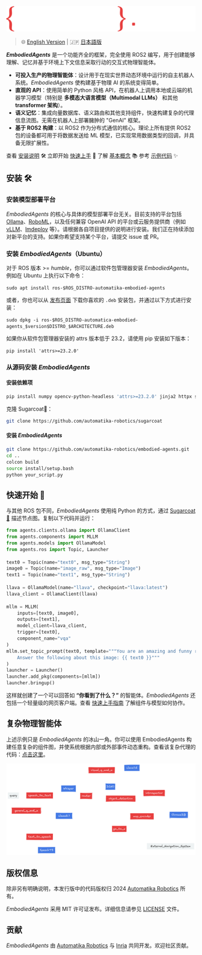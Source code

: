 <picture>
  <source media="(prefers-color-scheme: dark)" srcset="_static/EMBODIED_AGENTS_DARK.png">
  <source media="(prefers-color-scheme: light)" srcset="_static/EMBODIED_AGENTS_LIGHT.png">
  <img alt="EmbodiedAgents Logo." src="_static/EMBODIED_AGENTS_DARK.png">
</picture>
<br/>

> 🌐 [English Version](../README.md) | 🇯🇵 [日本語版](README.ja.md)

**_EmbodiedAgents_** 是一个功能齐全的框架，完全使用 ROS2 编写，用于创建能够理解、记忆并基于环境上下文信息采取行动的交互式物理智能体。

- **可投入生产的物理智能体**：设计用于在现实世界动态环境中运行的自主机器人系统。_EmbodiedAgents_ 使构建基于物理 AI 的系统变得简单。
- **直观的 API**：使用简单的 Python 风格 API，在机器人上调用本地或云端的机器学习模型（特别是 **多模态大语言模型（Multimodal LLMs）** 和其他 **transformer 架构**）。
- **语义记忆**：集成向量数据库、语义路由和其他支持组件，快速构建复杂的代理信息流图。无需在机器人上部署臃肿的 "GenAI" 框架。
- **基于 ROS2 构建**：以 ROS2 作为分布式通信的核心。理论上所有提供 ROS2 包的设备都可用于将数据发送给 ML 模型，已实现常用数据类型的回调，并具备无限扩展性。

查看 [安装说明](https://automatika-robotics.github.io/embodied-agents/installation.html) 🛠️
立即开始 [快速上手](https://automatika-robotics.github.io/embodied-agents/quickstart.html) 🚀
了解 [基本概念](https://automatika-robotics.github.io/embodied-agents/basics.html) 📚
参考 [示例代码](https://automatika-robotics.github.io/embodied-agents/examples/index.html) ✨

## 安装 🛠️

### 安装模型部署平台

_EmbodiedAgents_ 的核心与具体的模型部署平台无关。目前支持的平台包括 [Ollama](https://ollama.com)、[RoboML](https://github.com/automatika-robotics/robo-ml)，以及任何兼容 OpenAI API 的平台或云服务提供商（例如 [vLLM](https://github.com/vllm-project/vllm)、[lmdeploy](https://github.com/InternLM/lmdeploy) 等）。请根据各自项目提供的说明进行安装。我们正在持续添加对新平台的支持。如果你希望支持某个平台，请提交 issue 或 PR。

### 安装 _EmbodiedAgents_（Ubuntu）

对于 ROS 版本 >= _humble_，你可以通过软件包管理器安装 _EmbodiedAgents_。例如在 Ubuntu 上执行以下命令：

`sudo apt install ros-$ROS_DISTRO-automatika-embodied-agents`

或者，你也可以从 [发布页面](https://github.com/automatika-robotics/embodied-agents/releases) 下载你喜欢的 `.deb` 安装包，并通过以下方式进行安装：

`sudo dpkg -i ros-$ROS_DISTRO-automatica-embodied-agents_$version$DISTRO_$ARCHITECTURE.deb`

如果你从软件包管理器安装的 attrs 版本低于 23.2，请使用 pip 安装如下版本：

`pip install 'attrs>=23.2.0'`

### 从源码安装 _EmbodiedAgents_

#### 安装依赖项

```bash
pip install numpy opencv-python-headless 'attrs>=23.2.0' jinja2 httpx setproctitle msgpack msgpack-numpy platformdirs tqdm
```

克隆 Sugarcoat🍬：

```bash
git clone https://github.com/automatika-robotics/sugarcoat
```

#### 安装 _EmbodiedAgents_

```bash
git clone https://github.com/automatika-robotics/embodied-agents.git
cd ..
colcon build
source install/setup.bash
python your_script.py
```

## 快速开始 🚀

与其他 ROS 包不同，_EmbodiedAgents_ 使用纯 Python 的方式，通过 [Sugarcoat🍬](https://www.github.com/automatika-robotics/sugarcoat) 描述节点图。复制以下代码并运行：

```python
from agents.clients.ollama import OllamaClient
from agents.components import MLLM
from agents.models import OllamaModel
from agents.ros import Topic, Launcher

text0 = Topic(name="text0", msg_type="String")
image0 = Topic(name="image_raw", msg_type="Image")
text1 = Topic(name="text1", msg_type="String")

llava = OllamaModel(name="llava", checkpoint="llava:latest")
llava_client = OllamaClient(llava)

mllm = MLLM(
    inputs=[text0, image0],
    outputs=[text1],
    model_client=llava_client,
    trigger=[text0],
    component_name="vqa"
)
mllm.set_topic_prompt(text0, template="""You are an amazing and funny robot.
    Answer the following about this image: {{ text0 }}"""
)
launcher = Launcher()
launcher.add_pkg(components=[mllm])
launcher.bringup()
```

这样就创建了一个可以回答如 **“你看到了什么？”** 的智能体。_EmbodiedAgents_ 还包括一个轻量级的网页客户端。查看 [快速上手指南](https://automatika-robotics.github.io/embodied-agents/quickstart.html) 了解组件与模型如何协作。

## 复杂物理智能体

上述示例只是 _EmbodiedAgents_ 的冰山一角。你可以使用 EmbodiedAgents 构建任意复杂的组件图，并使系统根据内部或外部事件动态重构。查看该复杂代理的代码：[点击这里](https://automatika-robotics.github.io/embodied-agents/examples/complete.html)。

<picture>
  <source media="(prefers-color-scheme: dark)" srcset="_static/complete_dark.png">
  <source media="(prefers-color-scheme: light)" srcset="_static/complete_light.png">
  <img alt="Elaborate Agent" src="_static/complete_dark.png">
</picture>

## 版权信息

除非另有明确说明，本发行版中的代码版权归 2024 [Automatika Robotics](https://automatikarobotics.com/) 所有。

_EmbodiedAgents_ 采用 MIT 许可证发布。详细信息请参见 [LICENSE](LICENSE) 文件。

## 贡献

_EmbodiedAgents_ 由 [Automatika Robotics](https://automatikarobotics.com/) 与 [Inria](https://inria.fr/) 共同开发。欢迎社区贡献。
